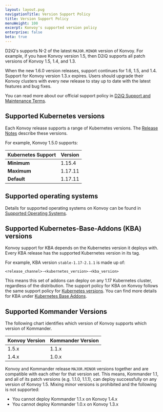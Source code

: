 ```yaml
---
layout: layout.pug
navigationTitle: Version Support Policy
title: Version Support Policy
menuWeight: 100
excerpt: Konvoy's supported version policy
enterprise: false
beta: true
---
```


D2iQ's supports N-2 of the latest `MAJOR.MINOR` version of Konvoy. For example, if you have Konvoy version 1.5, then D2iQ supports all patch versions of Konvoy 1.5, 1.4, and 1.3.

When the new 1.6.0 version releases, support continues for 1.6, 1.5, and 1.4. Support for Konvoy version 1.3.x expires. Users should  upgrade their Konvoy clusters with every new release to stay up to date with the latest features and bug fixes.

You can read more about our official support policy in [D2iQ Support and Maintenance Terms](https://d2iq.com/legal/support-terms).

## Supported Kubernetes versions

Each Konvoy release supports a range of Kubernetes versions. The [Release Notes](https://docs.d2iq.com/dkp/konvoy/latest/release-notes/) describe these versions.

For example, Konvoy 1.5.0 supports:

| Kubernetes Support | Version |
| ------------------ | ------- |
|**Minimum** | 1.15.4 |
|**Maximum** | 1.17.11 |
|**Default** | 1.17.11 |

## Supported operating systems

Details for supported operating systems on Konvoy can be found in [Supported Operating Systems](https://docs.d2iq.com/dkp/konvoy/latest/install/supported-operating-systems/).

## Supported Kubernetes-Base-Addons (KBA) versions

Konvoy support for KBA depends on the Kubernetes version it deploys with. Every KBA release has the supported Kubernetes version in its tag.

For example, KBA version `stable-1.17-2.1.1` is made up of:

```text
<release_channel>-<kubernetes_version>-<kba_version>
```

This means this set of addons can deploy on any 1.17 Kubernetes cluster, regardless of the distribution. The support policy for KBA on Konvoy follows the same support policy for [Kubernetes versions](#supported-kubernetes-versions). You can find more details for KBA under [Kubernetes Base Addons](https://docs.d2iq.com/dkp/konvoy/1.5/addons/).

## Supported Kommander Versions

The following chart identifies which version of Konvoy supports which version of Kommander.

| Konvoy Version | Kommander Version |
| -------------- | ----------------- |
| 1.5.x | 1.1.x |
| 1.4.x | 1.0.x |

Konvoy and Kommander release `MAJOR.MINOR` versions together and are compatible with each other for that version set. This means, Kommander 1.1, and all of its patch versions (e.g. 1.1.0, 1.1.1), can deploy successfully on any version of Konvoy 1.5. Mixing minor versions is prohibited and the following is not supported:

- You cannot deploy Kommander 1.1.x on Konvoy 1.4.x
- You cannot deploy Kommander 1.0.x on Konvoy 1.3.x
